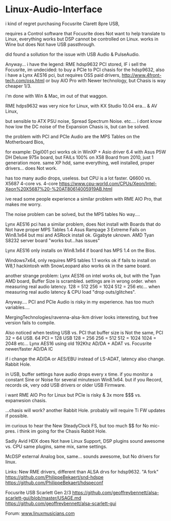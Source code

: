 # Linux-Audio-Interface

i kind of regret purchasing Focusrite Clarett 8pre USB,

requires a Control software that Focusrite does Not want to help translate to Linux,
everything works but DSP cannot be controlled on Linux.
works in Wine but does Not have USB passthrough.

did found a sollution for the issue with USB Audio & PulseAudio.

Anyway... i have the legend: RME hdsp9632 PCI stored,
IF i sell the Focusrite, 
im undecided:
to buy a PCIe to PCI chasis for the hdsp9632, 
also i have a Lynx AES16 pci, but requires OSS paid drivers,
http://www.4front-tech.com/oss.html
or buy AIO Pro with Newer technology, but Chasis is way cheaper 1/3.

i'm done with Win & Mac, im out of that waggon.

RME hdps9632 was very nice for Linux,
with KX Studio 10.04 era... & AV Linux,

but sensible to ATX PSU noise, Spread Spectrum Noise. etc....
i dont know how low the DC noise of the Expansion Chasis is, but can be solved.

the problem with PCI and PCIe Audio
are the MPS Tables on the Motherboard Bios,

for example: 
Digi001 pci works ok in WinXP + Asio driver 6.4
with Asus P5W DH Deluxe 975x board,
but FAILs 100% on X58 Board from 2010, just 1 generation more.
same XP hdd, same everything, well installed, proper drivers... does Not work.
 
has too many audio drops, useless. 
but CPU is a lot faster.
Q6600 vs. X5687
4-core vs. 4-core
https://www.cpu-world.com/CPUs/Xeon/Intel-Xeon%20X5687%20-%20AT80614005919AB.html

ive read some people experience a similar problem with RME AIO Pro,
that makes me worry.

The noise problem can be solved, but the MPS tables No way....

Lynx AES16 pci has a similar problem,
does Not install with Boards that do Not have proper MPS Tables 1.4
Asus Rampage 3 Extreme Fails on Win8.1x64
but msi and ASRock install ok.
Gigabyte uknown.
AMD Tyan S8232 server board "works but...has issues"

Lynx AES16 only installs on Win8.1x64 if board has MPS 1.4 on the Bios.

Windows7x64, only requires MPS tables 1.1
works ok if fails to install on W8,1
hackintosh with SnowLeopard also works ok in the same board.

another strange problem:
Lynx AES16 on intel works ok, 
but with the Tyan AMD board, Buffer Size is scrambled.
settings are in wrong order.
when measuring real audio latency.
128 = 512
256 = 1024
512 = 256 
etc...
when measuring real audio latency & CPU load "drop outs/glitches".

Anyway....
PCI and PCIe Audio is risky in my experience.
has too much variables....

MergingTechnologies/ravenna-alsa-lkm driver looks interesting, but free version fails to compile.

Also noticed when testing USB vs. PCI
that buffer size is Not the same,
PCI 32 = 64 USB.
64 PCI = 128 USB
128 = 256
256 = 512
512 = 1024
1024 = 2048
etc...
Lynx AES16 using old 192Khz AD/DA + ADAT
vs.
Focusrite newer/faster AD/DA IC

if i change the AD/DA or AES/EBU instead of LS-ADAT, 
latency also change.
Rabbit Hole.

in USB, buffer settings have audio drops every x time.
if you monitor a constant Sine or Noise for several minuteson Win8.1x64.
but if you Record, records ok, very odd USB drivers or older USB Firmware.

i want RME AIO Pro for Linux but PCIe is risky & 3x more $$$ vs. expanwsion chasis.

...chasis will work?
another Rabbit Hole.
probably will require Ti FW updates if possible.

im curious to hear the New SteadyClock FS, but too much $$ for No mic-pres.
i think im going for the Chasis Rabbit Hole.

Sadly Avid HDX does Not have Linux Support,
DSP plugins sound awesome vs. CPU 
same plugins, same mix, same settings.

McDSP external Analog box, same...
sounds awesome, but No drivers for linux.

Links:
New RME drivers, different than ALSA drvs for hdsp9632. "A fork"
https://github.com/PhilippeBekaert/snd-hdspe
https://github.com/PhilippeBekaert/hdspeconf

Focusrite USB Scarlett Gen 2/3
https://github.com/geoffreybennett/alsa-scarlett-gui/blob/master/USAGE.md
https://github.com/geoffreybennett/alsa-scarlett-gui

Forum:
www.linuxmusicians.com
